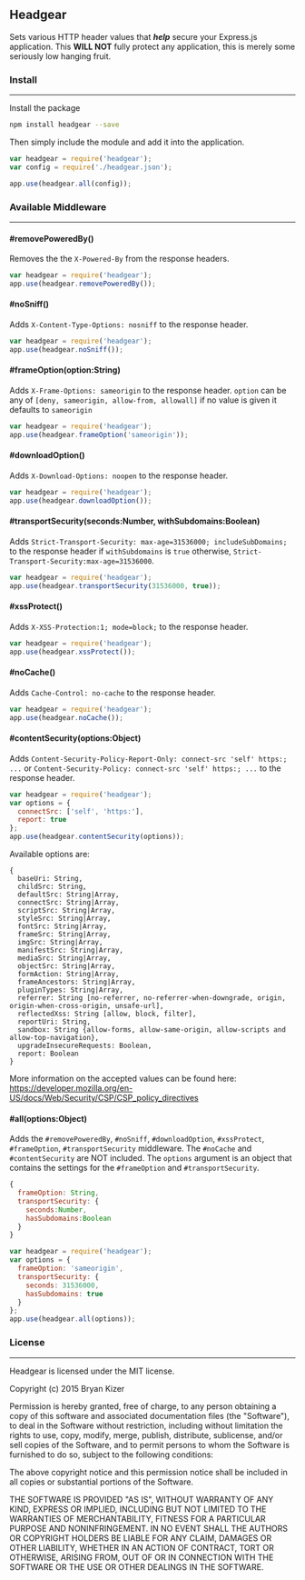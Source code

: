 ## Headgear
Sets various HTTP header values that **_help_** secure your Express.js application. This **WILL NOT** fully protect any application, this is merely some seriously low hanging fruit.

### Install
-----------------------------------------------------

Install the package
```bash
npm install headgear --save
```

Then simply include the module and add it into the application.
```javascript
var headgear = require('headgear');
var config = require('./headgear.json');

app.use(headgear.all(config));
```

### Available Middleware
-----------------------------------------------------

#### #removePoweredBy()
Removes the the ```X-Powered-By``` from the response headers.
```javascript
var headgear = require('headgear');
app.use(headgear.removePoweredBy());
```

#### #noSniff()
Adds ```X-Content-Type-Options: nosniff``` to the response header.
```javascript
var headgear = require('headgear');
app.use(headgear.noSniff());
```

#### #frameOption(option:String)
Adds ```X-Frame-Options: sameorigin``` to the response header.
```option``` can be any of ```[deny, sameorigin, allow-from, allowall]``` if no value is given it defaults to ```sameorigin```
```javascript
var headgear = require('headgear');
app.use(headgear.frameOption('sameorigin'));
```

#### #downloadOption()
Adds ```X-Download-Options: noopen``` to the response header.
```javascript
var headgear = require('headgear');
app.use(headgear.downloadOption());
```

#### #transportSecurity(seconds:Number, withSubdomains:Boolean)
Adds ```Strict-Transport-Security: max-age=31536000; includeSubDomains;``` to the response header if ```withSubdomains``` is ```true``` otherwise, ```Strict-Transport-Security:max-age=31536000```.
```javascript
var headgear = require('headgear');
app.use(headgear.transportSecurity(31536000, true));
```

#### #xssProtect()
Adds ```X-XSS-Protection:1; mode=block;``` to the response header.
```javascript
var headgear = require('headgear');
app.use(headgear.xssProtect());
```

#### #noCache()
Adds ```Cache-Control: no-cache``` to the response header.
```javascript
var headgear = require('headgear');
app.use(headgear.noCache());
```

#### #contentSecurity(options:Object)
Adds ```Content-Security-Policy-Report-Only: connect-src 'self' https:; ...``` or ```Content-Security-Policy: connect-src 'self' https:; ...``` to the response header.
```javascript
var headgear = require('headgear');
var options = {
  connectSrc: ['self', 'https:'],
  report: true
};
app.use(headgear.contentSecurity(options));
```
Available options are:
```
{
  baseUri: String,
  childSrc: String,
  defaultSrc: String|Array,
  connectSrc: String|Array,
  scriptSrc: String|Array,
  styleSrc: String|Array,
  fontSrc: String|Array,
  frameSrc: String|Array,
  imgSrc: String|Array,
  manifestSrc: String|Array,
  mediaSrc: String|Array,
  objectSrc: String|Array,
  formAction: String|Array,
  frameAncestors: String|Array,
  pluginTypes: String|Array,
  referrer: String [no-referrer, no-referrer-when-downgrade, origin, origin-when-cross-origin, unsafe-url],
  reflectedXss: String [allow, block, filter],
  reportUri: String,
  sandbox: String {allow-forms, allow-same-origin, allow-scripts and allow-top-navigation},
  upgradeInsecureRequests: Boolean,
  report: Boolean
}
```
More information on the accepted values can be found here: https://developer.mozilla.org/en-US/docs/Web/Security/CSP/CSP_policy_directives

#### #all(options:Object)
Adds the ```#removePoweredBy```, ```#noSniff```, ```#downloadOption```, ```#xssProtect```, ```#frameOption```, ```#transportSecurity``` middleware. The ```#noCache``` and ```#contentSecurity``` are NOT included. The ```options``` argument is an object that contains the settings for the ```#frameOption``` and ```#transportSecurity```.
```javascript
{
  frameOption: String,
  transportSecurity: {
    seconds:Number,
    hasSubdomains:Boolean
  }
}
```
```javascript
var headgear = require('headgear');
var options = {
  frameOption: 'sameorigin',
  transportSecurity: {
    seconds: 31536000,
    hasSubdomains: true
  }
};
app.use(headgear.all(options));
```

### License
-----------------------------------------------------

Headgear is licensed under the MIT license.

Copyright (c) 2015 Bryan Kizer

Permission is hereby granted, free of charge, to any person obtaining a copy of this software and associated documentation files (the "Software"), to deal in the Software without restriction, including without limitation the rights to use, copy, modify, merge, publish, distribute, sublicense, and/or sell copies of the Software, and to permit persons to whom the Software is furnished to do so, subject to the following conditions:

The above copyright notice and this permission notice shall be included in all copies or substantial portions of the Software.

THE SOFTWARE IS PROVIDED "AS IS", WITHOUT WARRANTY OF ANY KIND, EXPRESS OR IMPLIED, INCLUDING BUT NOT LIMITED TO THE WARRANTIES OF MERCHANTABILITY, FITNESS FOR A PARTICULAR PURPOSE AND NONINFRINGEMENT. IN NO EVENT SHALL THE AUTHORS OR COPYRIGHT HOLDERS BE LIABLE FOR ANY CLAIM, DAMAGES OR OTHER LIABILITY, WHETHER IN AN ACTION OF CONTRACT, TORT OR OTHERWISE, ARISING FROM, OUT OF OR IN CONNECTION WITH THE SOFTWARE OR THE USE OR OTHER DEALINGS IN THE SOFTWARE.
